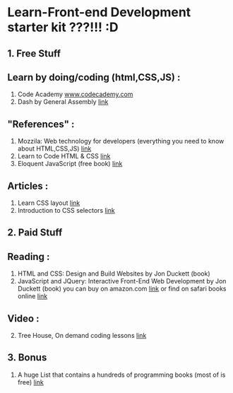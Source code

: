 # **Learn-Front-end Development starter kit ???!!! :D**

## 1. Free Stuff

**Learn by doing/coding (html,CSS,JS) :**
----------
1. Code Academy
www.codecademy.com
2. Dash by General Assembly
[link](https://dash.generalassemb.ly/)

**"References" :**
----------
1. Mozzila: Web technology for developers (everything you need to know about HTML,CSS,JS)
[link](https://developer.mozilla.org/en-US/)
2. Learn to Code HTML & CSS
[link](http://learn.shayhowe.com/html-css/)
3. Eloquent JavaScript (free book)
[link](http://eloquentjavascript.net/)

**Articles :**
----------
1. Learn CSS layout
[link](http://www.learnlayout.com/index.html)
2. Introduction to CSS selectors
[link](http://www.creativebloq.com/css3/introduction-css-selectors-61515320)

## 2. Paid Stuff
**Reading :**
----------
1. HTML and CSS: Design and Build Websites by  Jon Duckett (book)
2. JavaScript and JQuery: Interactive Front-End Web Development by  Jon Duckett (book)
you can buy on amazon.com [link](https://www.amazon.com/) or find on safari books online [link](https://www.safaribooksonline.com/)

**Video :**
----------
2. Tree House, On demand coding lessons 
[link](https://teamtreehouse.com/)

## 3. Bonus
1. A huge List that contains a hundreds of programming books (most of is free) 
[link](https://github.com/vhf/free-programming-books/blob/master/free-programming-books.md)
